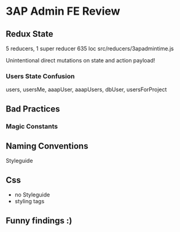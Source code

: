# 3AP Admin FE Review




## Redux State
5 reducers, 1 super reducer 635 loc src/reducers/3apadmintime.js

Unintentional direct mutations on state and action payload!

### Users State Confusion
users, usersMe, aaapUser, aaapUsers, dbUser, usersForProject

## Bad Practices

### Magic Constants

## Naming Conventions
Styleguide

## Css
- no Styleguide
- styling tags

## Funny findings :)
